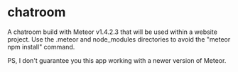 # chatroom
A chatroom build with Meteor v1.4.2.3 that will be used within a website project.
Use the .meteor and node_modules directories to avoid the "meteor npm install" command.

PS, I don't guarantee you this app working with a newer version of Meteor.